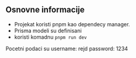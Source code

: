 ## Osnovne informacije

- Projekat koristi pnpm kao dependecy manager.
- Prisma modeli su definisani
- koristi komadnu `pnpm run dev`


Pocetni podaci su
username: rejd
password: 1234


